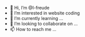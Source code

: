 - 👋 Hi, I’m @I-freude
- 👀 I’m interested in website coding
- 🌱 I’m currently learning ...
- 💞️ I’m looking to collaborate on ...
- 📫 How to reach me ...

<!---
I-freude/I-freude is a ✨ special ✨ repository because its `README.md` (this file) appears on your GitHub profile.
You can click the Preview link to take a look at your changes.
--->
